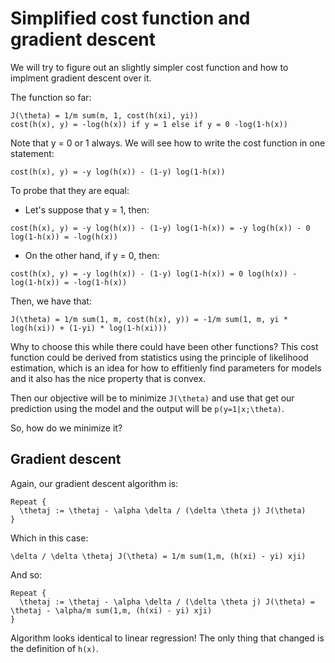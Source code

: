 # Simplified cost function and gradient descent

We will try to figure out an slightly simpler cost function and how to implment gradient descent over it.

The function so far:

```
J(\theta) = 1/m sum(m, 1, cost(h(xi), yi))
cost(h(x), y) = -log(h(x)) if y = 1 else if y = 0 -log(1-h(x))
```

Note that y = 0 or 1 always. We will see how to write the cost function in one statement:

```
cost(h(x), y) = -y log(h(x)) - (1-y) log(1-h(x))
```

To probe that they are equal:

- Let's suppose that y = 1, then:

```
cost(h(x), y) = -y log(h(x)) - (1-y) log(1-h(x)) = -y log(h(x)) - 0 log(1-h(x)) = -log(h(x))
```

- On the other hand, if y = 0, then:

```
cost(h(x), y) = -y log(h(x)) - (1-y) log(1-h(x)) = 0 log(h(x)) - log(1-h(x)) = -log(1-h(x))
```

Then, we have that:

```
J(\theta) = 1/m sum(1, m, cost(h(x), y)) = -1/m sum(1, m, yi * log(h(xi)) + (1-yi) * log(1-h(xi)))
```

Why to choose this while there could have been other functions? This cost function could be derived from statistics using the principle of likelihood estimation, which is an idea for how to effitienly find parameters for models and it also has the nice property that is convex.

Then our objective will be to minimize `J(\theta)` and use that get our prediction using the model and the output will be `p(y=1|x;\theta)`.

So, how do we minimize it?

## Gradient descent

Again, our gradient descent algorithm is:

```
Repeat {
  \thetaj := \thetaj - \alpha \delta / (\delta \theta j) J(\theta)
}
```

Which in this case:

```
\delta / \delta \thetaj J(\theta) = 1/m sum(1,m, (h(xi) - yi) xji)
```

And so:

```
Repeat {
  \thetaj := \thetaj - \alpha \delta / (\delta \theta j) J(\theta) = \thetaj - \alpha/m sum(1,m, (h(xi) - yi) xji)
}
```

Algorithm looks identical to linear regression! The only thing that changed is the definition of `h(x)`.

